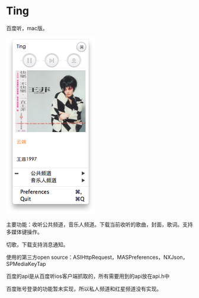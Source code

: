 Ting
====

百度听，mac版。

![github](http://github.com/justzt/Ting/blob/master/test.png "github") 


主要功能：收听公共频道，音乐人频道。下载当前收听的歌曲，封面，歌词。支持多媒体键操作。

切歌，下载支持消息通知。
          
使用的第三方open source：ASIHttpRequest，MASPreferences，NXJson，SPMediaKeyTap

百度的api是从百度听ios客户端抓取的，所有需要用到的api放在api.h中

百度账号登录的功能暂未实现，所以私人频道和红星频道没有实现。

